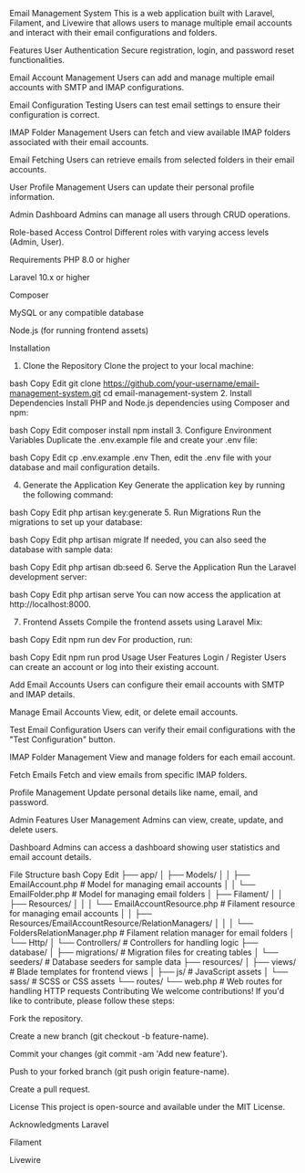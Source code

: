 Email Management System
This is a web application built with Laravel, Filament, and Livewire that allows users to manage multiple email accounts and interact with their email configurations and folders.

Features
User Authentication
Secure registration, login, and password reset functionalities.

Email Account Management
Users can add and manage multiple email accounts with SMTP and IMAP configurations.

Email Configuration Testing
Users can test email settings to ensure their configuration is correct.

IMAP Folder Management
Users can fetch and view available IMAP folders associated with their email accounts.

Email Fetching
Users can retrieve emails from selected folders in their email accounts.

User Profile Management
Users can update their personal profile information.

Admin Dashboard
Admins can manage all users through CRUD operations.

Role-based Access Control
Different roles with varying access levels (Admin, User).

Requirements
PHP 8.0 or higher

Laravel 10.x or higher

Composer

MySQL or any compatible database

Node.js (for running frontend assets)

Installation
1. Clone the Repository
Clone the project to your local machine:

bash
Copy
Edit
git clone https://github.com/your-username/email-management-system.git
cd email-management-system
2. Install Dependencies
Install PHP and Node.js dependencies using Composer and npm:

bash
Copy
Edit
composer install
npm install
3. Configure Environment Variables
Duplicate the .env.example file and create your .env file:

bash
Copy
Edit
cp .env.example .env
Then, edit the .env file with your database and mail configuration details.

4. Generate the Application Key
Generate the application key by running the following command:

bash
Copy
Edit
php artisan key:generate
5. Run Migrations
Run the migrations to set up your database:

bash
Copy
Edit
php artisan migrate
If needed, you can also seed the database with sample data:

bash
Copy
Edit
php artisan db:seed
6. Serve the Application
Run the Laravel development server:

bash
Copy
Edit
php artisan serve
You can now access the application at http://localhost:8000.

7. Frontend Assets
Compile the frontend assets using Laravel Mix:

bash
Copy
Edit
npm run dev
For production, run:

bash
Copy
Edit
npm run prod
Usage
User Features
Login / Register
Users can create an account or log into their existing account.

Add Email Accounts
Users can configure their email accounts with SMTP and IMAP details.

Manage Email Accounts
View, edit, or delete email accounts.

Test Email Configuration
Users can verify their email configurations with the "Test Configuration" button.

IMAP Folder Management
View and manage folders for each email account.

Fetch Emails
Fetch and view emails from specific IMAP folders.

Profile Management
Update personal details like name, email, and password.

Admin Features
User Management
Admins can view, create, update, and delete users.

Dashboard
Admins can access a dashboard showing user statistics and email account details.

File Structure
bash
Copy
Edit
├── app/
│   ├── Models/
│   │   ├── EmailAccount.php       # Model for managing email accounts
│   │   └── EmailFolder.php        # Model for managing email folders
│   ├── Filament/
│   │   ├── Resources/
│   │   │   └── EmailAccountResource.php  # Filament resource for managing email accounts
│   │   ├── Resources/EmailAccountResource/RelationManagers/
│   │   │   └── FoldersRelationManager.php  # Filament relation manager for email folders
│   └── Http/
│       └── Controllers/           # Controllers for handling logic
├── database/
│   ├── migrations/                # Migration files for creating tables
│   └── seeders/                   # Database seeders for sample data
├── resources/
│   ├── views/                     # Blade templates for frontend views
│   ├── js/                        # JavaScript assets
│   └── sass/                      # SCSS or CSS assets
└── routes/
    └── web.php                    # Web routes for handling HTTP requests
Contributing
We welcome contributions! If you'd like to contribute, please follow these steps:

Fork the repository.

Create a new branch (git checkout -b feature-name).

Commit your changes (git commit -am 'Add new feature').

Push to your forked branch (git push origin feature-name).

Create a pull request.

License
This project is open-source and available under the MIT License.

Acknowledgments
Laravel

Filament

Livewire

